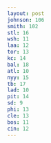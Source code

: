 ```yaml
---
layout: post
johnson: 106
smith: 102
stl: 16
wsh: 11
laa: 12
tor: 13
kc: 14
bal: 18
atl: 10
nyy: 15
tb: 17
lad: 10
pit: 14
sd: 9
phi: 13
cle: 13
bos: 11
cin: 12
---
```

